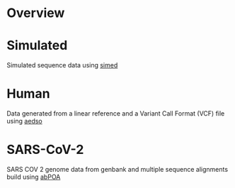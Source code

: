 # Overview

# Simulated 

Simulated sequence data using [simed](https://github.com/urbanslug/simed)

# Human

Data generated from a linear reference and a Variant Call Format (VCF) file
using [aedso](https://github.com/urbanslug/aedso)

# SARS-CoV-2 

SARS COV 2 genome data from genbank and multiple sequence alignments build
using [abPOA](https://github.com/yangao07/abPOA)


